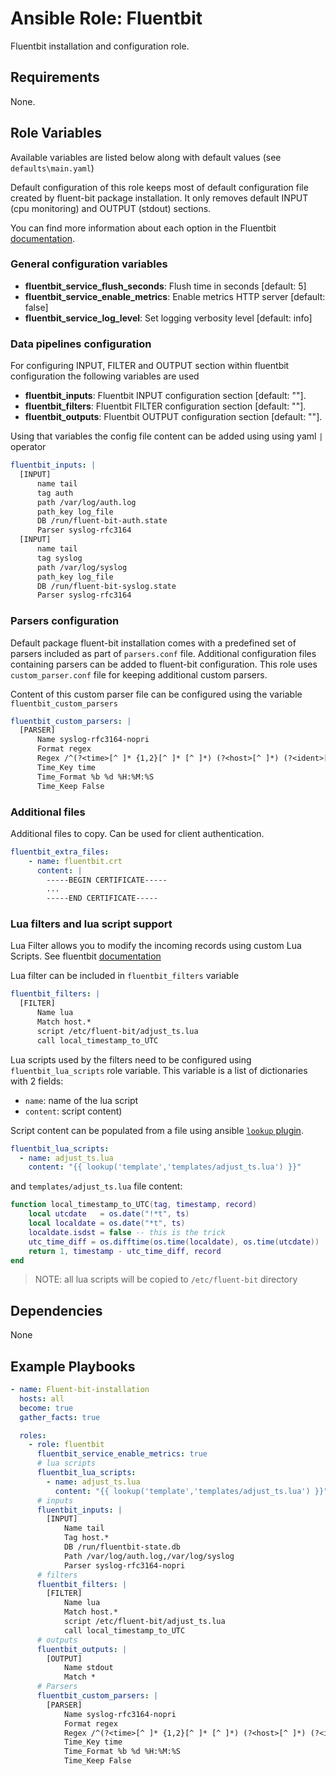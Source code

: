 Ansible Role: Fluentbit
=========

Fluentbit installation and configuration role.


Requirements
------------

None.


Role Variables
--------------

Available variables are listed below along with default values (see `defaults\main.yaml`)

Default configuration of this role keeps most of default configuration file created by fluent-bit package installation. It only removes default INPUT (cpu monitoring) and OUTPUT (stdout) sections.

You can find more information about each option in the Fluentbit [documentation](https://docs.fluentbit.io/manual/administration/configuring-fluent-bit/configuration-file).


### General configuration variables

* **fluentbit_service_flush_seconds**: Flush time in seconds [default: 5]
* **fluentbit_service_enable_metrics**: Enable metrics HTTP server [default: false]
* **fluentbit_service_log_level**: Set logging verbosity level [default: info]

### Data pipelines configuration

For configuring INPUT, FILTER and OUTPUT section within fluentbit configuration the following variables are used

* **fluentbit_inputs**: Fluentbit INPUT configuration section [default: ""].
* **fluentbit_filters**: Fluentbit FILTER configuration section [default: ""].
* **fluentbit_outputs**: Fluentbit OUTPUT configuration section [default: ""].


Using that variables the config file content can be added using using yaml `|` operator

```yml
fluentbit_inputs: |
  [INPUT]
      name tail
      tag auth
      path /var/log/auth.log
      path_key log_file
      DB /run/fluent-bit-auth.state
      Parser syslog-rfc3164
  [INPUT]
      name tail
      tag syslog
      path /var/log/syslog
      path_key log_file
      DB /run/fluent-bit-syslog.state
      Parser syslog-rfc3164
```


### Parsers configuration

Default package fluent-bit installation comes with a predefined set of parsers included as part of `parsers.conf` file. Additional configuration files containing parsers can be added to fluent-bit configuration. This role uses `custom_parser.conf` file for keeping additional custom parsers.

Content of this custom parser file can be configured using the variable `fluentbit_custom_parsers`

```yml
fluentbit_custom_parsers: |
  [PARSER]
      Name syslog-rfc3164-nopri
      Format regex
      Regex /^(?<time>[^ ]* {1,2}[^ ]* [^ ]*) (?<host>[^ ]*) (?<ident>[a-zA-Z0-9_\/\.\-]*)(?:\[(?<pid>[0-9]+)\])?(?:[^\:]*\:)? *(?<message>.*)$/
      Time_Key time
      Time_Format %b %d %H:%M:%S
      Time_Keep False
```

### Additional files
Additional files to copy. Can be used for client authentication.


```yml
fluentbit_extra_files:
    - name: fluentbit.crt
      content: |
        -----BEGIN CERTIFICATE-----
        ...
        -----END CERTIFICATE-----
```

### Lua filters and lua script support

Lua Filter allows you to modify the incoming records using custom Lua Scripts. See fluentbit [documentation](https://docs.fluentbit.io/manual/pipeline/filters/lua)

Lua filter can be included in `fluentbit_filters` variable

```yml
fluentbit_filters: |
  [FILTER]
      Name lua
      Match host.*
      script /etc/fluent-bit/adjust_ts.lua
      call local_timestamp_to_UTC
```
Lua scripts used by the filters need to be configured using `fluentbit_lua_scripts` role variable. This variable is a list of dictionaries with 2 fields:
- `name`: name of the lua script
- `content`: script content)

Script content can be populated from a file using ansible [`lookup` plugin](https://docs.ansible.com/ansible/latest/plugins/lookup.html).

```yml
fluentbit_lua_scripts:
  - name: adjust_ts.lua
    content: "{{ lookup('template','templates/adjust_ts.lua') }}"

```
and `templates/adjust_ts.lua` file content:

```lua
function local_timestamp_to_UTC(tag, timestamp, record)
    local utcdate   = os.date("!*t", ts)
    local localdate = os.date("*t", ts)
    localdate.isdst = false -- this is the trick
    utc_time_diff = os.difftime(os.time(localdate), os.time(utcdate))
    return 1, timestamp - utc_time_diff, record
end
```

> NOTE: all lua scripts will be copied to `/etc/fluent-bit` directory

Dependencies
------------

None

Example Playbooks
-----------------

```yml
- name: Fluent-bit-installation
  hosts: all
  become: true
  gather_facts: true

  roles:
    - role: fluentbit
      fluentbit_service_enable_metrics: true
      # lua scripts
      fluentbit_lua_scripts:
        - name: adjust_ts.lua
          content: "{{ lookup('template','templates/adjust_ts.lua') }}"
      # inputs
      fluentbit_inputs: |
        [INPUT]
            Name tail
            Tag host.*
            DB /run/fluentbit-state.db
            Path /var/log/auth.log,/var/log/syslog
            Parser syslog-rfc3164-nopri
      # filters
      fluentbit_filters: |
        [FILTER]
            Name lua
            Match host.*
            script /etc/fluent-bit/adjust_ts.lua
            call local_timestamp_to_UTC
      # outputs
      fluentbit_outputs: |
        [OUTPUT]
            Name stdout
            Match *
      # Parsers
      fluentbit_custom_parsers: |
        [PARSER]
            Name syslog-rfc3164-nopri
            Format regex
            Regex /^(?<time>[^ ]* {1,2}[^ ]* [^ ]*) (?<host>[^ ]*) (?<ident>[a-zA-Z0-9_\/\.\-]*)(?:\[(?<pid>[0-9]+)\])?(?:[^\:]*\:)? *(?<message>.*)$/
            Time_Key time
            Time_Format %b %d %H:%M:%S
            Time_Keep False
```

